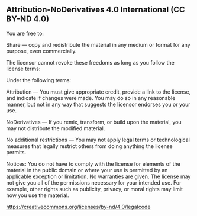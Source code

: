 <h2>Attribution-NoDerivatives 4.0 International (CC BY-ND 4.0)</h2>

You are free to:

Share — copy and redistribute the material in any medium or format for any purpose, even commercially.

The licensor cannot revoke these freedoms as long as you follow the license terms:

Under the following terms:

Attribution — You must give appropriate credit, provide a link to the license, and indicate if changes were made. 
You may do so in any reasonable manner, but not in any way that suggests the licensor endorses you or your use.

NoDerivatives — If you remix, transform, or build upon the material, you may not distribute the modified material.

No additional restrictions — You may not apply legal terms or technological measures that legally restrict others from doing anything 
the license permits.

Notices:
You do not have to comply with the license for elements of the material in the public domain or where your use is permitted by an 
applicable exception or limitation. No warranties are given. The license may not give you all of the permissions necessary for your 
intended use. For example, other rights such as publicity, privacy, or moral rights may limit how you use the material.

https://creativecommons.org/licenses/by-nd/4.0/legalcode
